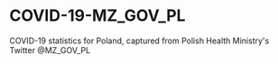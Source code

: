 # COVID-19-MZ_GOV_PL
COVID-19 statistics for Poland, captured from Polish Health Ministry's Twitter @MZ_GOV_PL
